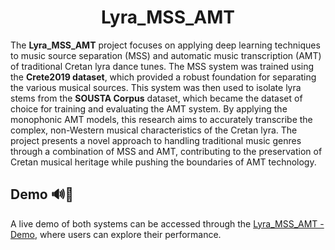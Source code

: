 <div align="center">

# Lyra_MSS_AMT

</div>

The **Lyra_MSS_AMT** project focuses on applying deep learning techniques to music source separation (MSS) and automatic music transcription (AMT) of traditional Cretan lyra dance tunes. 
The MSS system was trained using the **Crete2019 dataset**, which provided a robust foundation for separating the various musical sources. 
This system was then used to isolate lyra stems from the **SOUSTA Corpus** dataset, which became the dataset of choice for training and evaluating the AMT system. 
By applying the monophonic AMT models, this research aims to accurately transcribe the complex, non-Western musical characteristics of the Cretan lyra. 
The project presents a novel approach to handling traditional music genres through a combination of MSS and AMT, contributing to the preservation of Cretan musical heritage while pushing the boundaries of AMT technology.

## Demo 🔊🎻
A live demo of both systems can be accessed through the [Lyra_MSS_AMT - Demo](https://sifmanos.github.io/Lyra_MSS_AMT/), where users can explore their performance.
